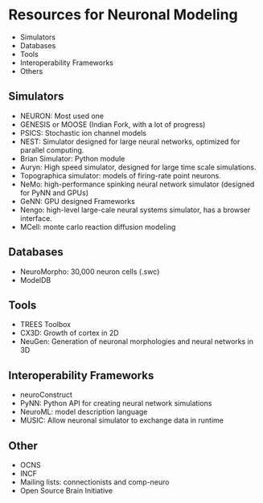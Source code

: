 Resources for Neuronal Modeling
===============================

- Simulators
- Databases
- Tools
- Interoperability Frameworks
- Others

Simulators
----------

 * NEURON: Most used one
 * GENESIS or MOOSE (Indian Fork, with a lot of progress)
 * PSICS: Stochastic ion channel models
 * NEST: Simulator designed for large neural networks, optimized for parallel computing.
 * Brian Simulator: Python module
 * Auryn: High speed simulator, designed for large time scale simulations.
 * Topographica simulator: models of firing-rate point neurons.
 * NeMo: high-performance spinking neural network simulator (designed for PyNN and GPUs)
 * GeNN: GPU designed Frameworks
 * Nengo: high-level large-cale neural systems simulator, has a browser interface.
 * MCell: monte carlo reaction diffusion modeling


 Databases
 ---------

 * NeuroMorpho: 30,000 neuron cells (.swc)
 * ModelDB

Tools
-----

 * TREES Toolbox
 * CX3D: Growth of cortex in 2D
 * NeuGen: Generation of neuronal morphologies and neural networks in 3D

Interoperability Frameworks
---------------------------

 * neuroConstruct
 * PyNN: Python API for creating neural network simulations
 * NeuroML: model description language
 * MUSIC: Allow neuronal simulator to exchange data in runtime

Other
-----

* OCNS
* INCF
* Mailing lists: connectionists and comp-neuro
* Open Source Brain Initiative

